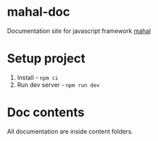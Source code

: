 # mahal-doc

Documentation site for javascript framework [mahal](https://github.com/ujjwalguptaofficial/mahal)

# Setup project

1. Install - `npm ci`
2. Run dev server - `npm run dev`

# Doc contents

All documentation are inside content folders.
